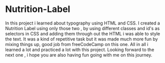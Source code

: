 # Nutrition-Label
In this project i learned about typography using HTML and CSS. I created a Nutrition Label using only those two , by using different classes and id's as selectors in CSS and adding them through out the HTML i was able to style the text. It was a kind of repetitive task but it was made much more fun by mixing things up, good job from freeCodeCamp on this one. All in all i learned a lot and practiced a lot with this project. Looking forward to the next one , i hope you are also having fun going with me on this journey.
